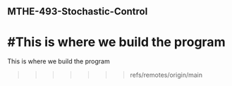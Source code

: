 ## MTHE-493-Stochastic-Control


#This is where we build the program
=======
This is where we build the program
>>>>>>> refs/remotes/origin/main
